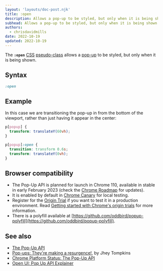 ```yaml
---
layout: 'layouts/doc-post.njk'
title: :open
description: Allows a pop-up to be styled, but only when it is being shown.
subhead: Allows a pop-up to be styled, but only when it is being shown.
authors:
  - chrisdavidmills
date: 2022-10-19
updated: 2022-10-19
---
```


The **`:open`** [CSS](https://developer.mozilla.org/docs/Web/CSS) [pseudo-class](https://developer.mozilla.org/docs/Web/CSS/Pseudo-classes) allows a [pop-up](/docs/web-platform/popup-api/) to be styled, but only when it is being shown.

## Syntax

```css
:open
```

## Example

In this case we are transitioning the pop-up in from the bottom of the viewport, rather than just having it appear in the center:

```css
p[popup] {
  transform: translateY(60vh);
}

p[popup]:open {
  transition: transform 0.6s;
  transform: translateY(0vh);
}
```

## Browser compatibility

* The Pop-Up API is planned for launch in Chrome 110, available in stable in early February 2023 (check the [Chrome Roadmap](https://chromestatus.com/roadmap) for updates).
* It is enabled by default in [Chrome Canary](https://www.google.com/chrome/canary/) for local testing.  
* Register for the [Origin Trial](/origintrials/#/view_trial/4500221927649968129) if you want to test it in a production environment. Read [Getting started with Chrome's origin trials](/docs/web-platform/origin-trials/) for more information.
* There is a polyfill available at [https://github.com/oddbird/popup-polyfill](https://github.com/oddbird/popup-polyfill).

## See also

* [The Pop-Up API](/docs/web-platform/popup-api/)
* [Pop-ups: They're making a resurgence!](/blog/pop-ups-theyre-making-a-resurgence/), by Jhey Tompkins
* [Chrome Platform Status: The Pop-Up API](https://chromestatus.com/feature/5463833265045504) 
* [Open UI: Pop Up API Explainer](https://open-ui.org/components/popup.research.explainer)